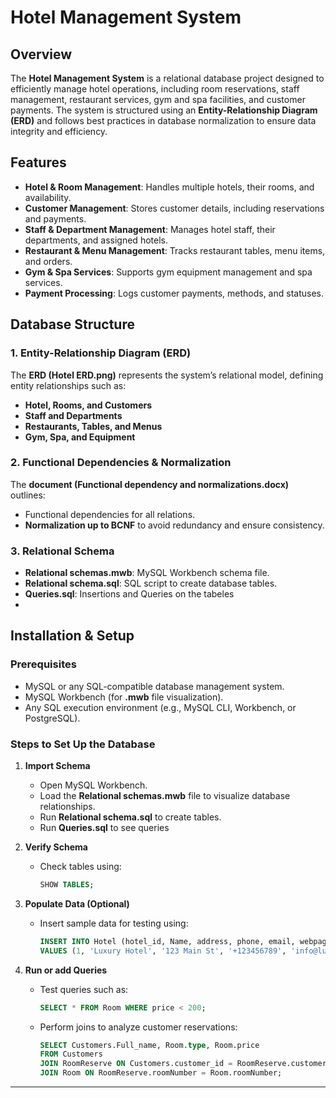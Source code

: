 # Hotel Management System

## Overview

The **Hotel Management System** is a relational database project designed to efficiently manage hotel operations, including room reservations, staff management, restaurant services, gym and spa facilities, and customer payments. The system is structured using an **Entity-Relationship Diagram (ERD)** and follows best practices in database normalization to ensure data integrity and efficiency.

## Features

- **Hotel & Room Management**: Handles multiple hotels, their rooms, and availability.
- **Customer Management**: Stores customer details, including reservations and payments.
- **Staff & Department Management**: Manages hotel staff, their departments, and assigned hotels.
- **Restaurant & Menu Management**: Tracks restaurant tables, menu items, and orders.
- **Gym & Spa Services**: Supports gym equipment management and spa services.
- **Payment Processing**: Logs customer payments, methods, and statuses.

## Database Structure

### 1. **Entity-Relationship Diagram (ERD)**
The **ERD (Hotel ERD.png)** represents the system’s relational model, defining entity relationships such as:
- **Hotel, Rooms, and Customers**
- **Staff and Departments**
- **Restaurants, Tables, and Menus**
- **Gym, Spa, and Equipment**

### 2. **Functional Dependencies & Normalization**
The **document (Functional dependency and normalizations.docx)** outlines:
- Functional dependencies for all relations.
- **Normalization up to BCNF** to avoid redundancy and ensure consistency.

### 3. **Relational Schema**
- **Relational schemas.mwb**: MySQL Workbench schema file.
- **Relational schema.sql**: SQL script to create database tables.
- **Queries.sql**: Insertions and Queries on the tabeles
- 

## Installation & Setup

### Prerequisites
- MySQL or any SQL-compatible database management system.
- MySQL Workbench (for **.mwb** file visualization).
- Any SQL execution environment (e.g., MySQL CLI, Workbench, or PostgreSQL).

### Steps to Set Up the Database
1. **Import Schema**
   - Open MySQL Workbench.
   - Load the **Relational schemas.mwb** file to visualize database relationships.
   - Run **Relational schema.sql** to create tables.
   - Run **Queries.sql** to see queries

2. **Verify Schema**
   - Check tables using:
     ```sql
     SHOW TABLES;
     ```

3. **Populate Data (Optional)**
   - Insert sample data for testing using:
     ```sql
     INSERT INTO Hotel (hotel_id, Name, address, phone, email, webpage, stars, owner_id)
     VALUES (1, 'Luxury Hotel', '123 Main St', '+123456789', 'info@luxuryhotel.com', 'luxuryhotel.com', 5, 101);
     ```

4. **Run or add Queries**
   - Test queries such as:
     ```sql
     SELECT * FROM Room WHERE price < 200;
     ```
   - Perform joins to analyze customer reservations:
     ```sql
     SELECT Customers.Full_name, Room.type, Room.price
     FROM Customers
     JOIN RoomReserve ON Customers.customer_id = RoomReserve.customer_id
     JOIN Room ON RoomReserve.roomNumber = Room.roomNumber;
     ```

---

